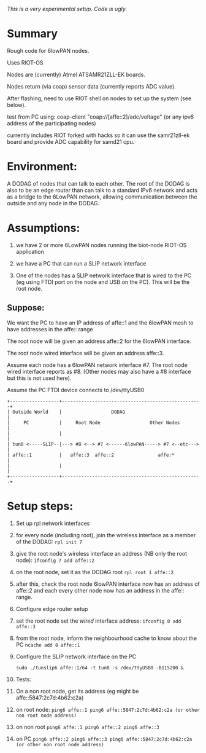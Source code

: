 *This is a very experimental setup.  Code is ugly.*

# Summary

Rough code for 6lowPAN nodes.

Uses RIOT-OS

Nodes are (currently) Atmel ATSAMR21ZLL-EK boards.

Nodes return (via coap) sensor data (currently reports ADC value).

After flashing, need to use RIOT shell on nodes to set up the system (see
below).

test from PC using:
    coap-client "coap://[affe::2]/adc/voltage"
    (or any ipv6 address of the participating nodes)
    

currently includes RIOT forked with hacks so it can use the samr21zll-ek board
and provide ADC capability for samd21 cpu.


# Environment:

A DODAG of nodes that can talk to each other.  The root of the DODAG
is also to be an edge router than can talk to a standard IPv6 network and acts
as a bridge to the 6LowPAN network, allowing communication between the outside
and any node in the DODAG.

# Assumptions:

1. we have 2 or more 6LowPAN nodes running the biot-node RIOT-OS application

2. we have a PC that can run a SLIP network interface

3. One of the nodes has a SLIP network interface that is wired to the PC (eg
    using FTDI port on the node and USB on the PC).  This will be the root
    node.

## Suppose:

We want the PC to have an IP address of affe::1 and the 6lowPAN mesh to have
addresses in the affe:: range

The root node will be given an address affe::2 for the 6lowPAN interface.

The root node wired interface will be given an address affe::3.

Assume each node has a 6lowPAN network interface #7.  The root node wired
interface reports as #8. (Other nodes may also have a #8 interface but this is
not used here).

Assume the PC FTDI device connects to /dev/ttyUSB0

```
+------------------+---------------------------------------------------+
| Outside World    |                  DODAG                            |
|     PC           |     Root Node                  Other Nodes        |
|                  |                                                   |
| tun0 <-----SLIP--|---> #8 <--> #7 <------6lowPAN-----> #7 <--etc---> |
| affe::1          |   affe::3  affe::2                affe:*          |
|                  |                                                   |
+------------------+---------------------------------------------------+
```

# Setup steps:

1. Set up rpl network interfaces
  1. for every node (including root), join the wireless interface as a member of the DODAG:
    ```
        rpl init 7
    ```
  2. give the root node's wireless interface an address (NB only the root node):
    ```
        ifconfig 7 add affe::2
    ```
  3. on the root node, set it as the DODAG root
    ```
        rpl root 1 affe::2
    ```
  4. after this, check the root node 6lowPAN interface now has an address of
       affe::2 and each every other node now has an address in the affe:: range.  

2. Configure edge router setup
  1. set the root node set the *wired* interface address:
    ```
        ifconfig 8 add affe::3
    ```
  2. from the root node, inform the neighbourhood cache to know about the PC
    ```
        ncache add 8 affe::1
    ```

3. Configure the SLIP network interface on the PC
    ```
    sudo ./tunslip6 affe::1/64 -t tun0 -s /dev/ttyUSB0 -B115200 &
    ```


4. Tests:
  1. On a non root node, get its address (eg might be affe::5847:2c7d:4b62:c2a)
  2. on root node:
    ```
    ping6 affe::1
    ping6 affe::5847:2c7d:4b62:c2a (or other non root node address)
    ```
  3. on non root
    ```
    ping6 affe::1
    ping6 affe::2
    ping6 affe::3
    ```
  4. on PC
    ```
    ping6 affe::2
    ping6 affe::3
    ping6 affe::5847:2c7d:4b62:c2a (or other non root node address)
    ```
